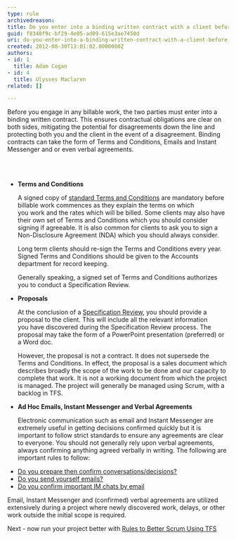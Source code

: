 ```yaml
---
type: rule
archivedreason: 
title: Do you enter into a binding written contract with a client before doing any billable work?
guid: f8340f9c-bf29-4e05-ad09-615e3ae7450d
uri: do-you-enter-into-a-binding-written-contract-with-a-client-before-doing-any-billable-work
created: 2012-08-30T13:01:02.0000000Z
authors:
- id: 1
  title: Adam Cogan
- id: 4
  title: Ulysses Maclaren
related: []

---
```



<p>Before you&#160;engage&#160;in any billable work, the two parties must enter into a binding
                    written contract. This ensures contractual obligations are clear on both sides,
                    mitigating the potential for disagreements down the line and protecting both you                   and the client in the event of a disagreement. Binding contracts can take the form
                    of Terms and Conditions, Emails and Instant Messenger and or even verbal
                    agreements.
                </p>
<br><excerpt class='endintro'></excerpt><br>
<ul>
                    <li><strong>Terms and Conditions</strong>
                    <p>
                        A signed copy of <a href="http&#58;//www.ssw.com.au/SSW/Standards/Forms/ConsultingOrderTermsConditions.aspx">standard Terms and Conditions</a> are mandatory before billable work commences
                        as they explain the terms on which you&#160;work&#160;and the rates which will be billed.
                        Some clients may also have their own set of Terms and Conditions which you should&#160;consider signing if agreeable. It is also common for clients to ask you&#160;to
                        sign a Non-Disclosure Agreement (NDA) which you should always consider.
                    </p>
                    <p>
                        Long term clients should re-sign the Terms and Conditions every year. Signed Terms
                        and Conditions should be given to the&#160;Accounts department for record keeping.
                    </p>
                    <p>
                        Generally speaking, a signed set of Terms and Conditions authorizes you&#160;to conduct
                        a Specification Review.
                    </p>
</li>
                    <li><strong>Proposals&#160;</strong><p>
                        At the conclusion of a <a href="http&#58;//sharepoint.ssw.com.au/Standards/Management/RulesToBetterProjectManagement/Pages/SpecificationReview.aspx">Specification Review</a>,&#160;you should&#160;provide a proposal to the client.&#160;This&#160;will include all the relevant information
                        you&#160;have&#160;discovered during the Specification Review process. The proposal may take
                        the form of a PowerPoint presentation (preferred) or a Word doc.
                    </p>
                    <p>
                        However, the proposal is not a contract. It does not supersede the Terms and Conditions. In effect, 
                        the proposal is a sales document which describes broadly the scope of the work to be done and our                        capacity to complete that work. It is not a working document from which the project is managed. 
                        The project will generally be managed using&#160;Scrum, with a backlog in TFS.</p>
</li>
                    <li><strong>Ad Hoc Emails, Instant Messenger and Verbal Agreements</strong>
                    <p>
                        Electronic communication such as email and Instant Messenger are extremely useful
                        in getting decisions confirmed quickly but it is important to follow strict standards
                        to ensure any agreements are clear to everyone. You should not generally rely upon
                        verbal agreements, always confirming anything agreed verbally in writing. The following
                        are important rules to follow&#58;
                    </p></li>
                    </ul>
            <ul>
                <li><a href="/Communication/RulesToBetterEmail/Pages/PrepareAndConfirm.aspx">Do you
                    prepare then confirm conversations/decisions?</a></li>
                <li><a href="/Communication/RulesToBetterEmail/Pages/EmailToMyself.aspx">Do you send
                    yourself emails?</a></li>
                <li><a href="http&#58;//www.ssw.com.au/ssw/Standards/Rules/RulestoBetterInstantMessenger.aspx#ImportantChatsEmail">
                    Do you confirm important IM chats by email</a></li>
            </ul>
            <p>
                Email, Instant Messenger and (confirmed) verbal agreements are utilized extensively
                during a project where newly discovered work, delays, or other work outside the
                initial scope is required.&#160;&#160;&#160;&#160;&#160;&#160;&#160;&#160;&#160;&#160;&#160; </p>
            <p>
                Next - now run your project better with 
                    <a href="/Management/RulesToBetterScrumUsingTFS/Pages/default.aspx">Rules to Better Scrum Using TFS</a>​            </p>


